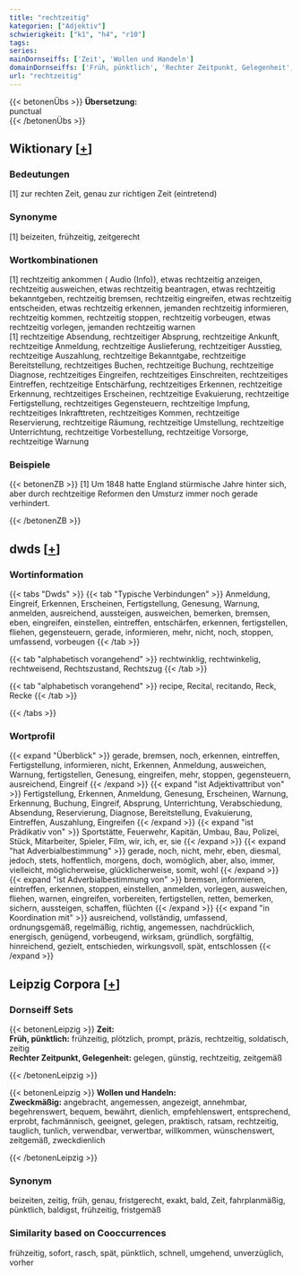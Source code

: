 ```yaml
---
title: "rechtzeitig"
kategorien: ["Adjektiv"]
schwierigkeit: ["k1", "h4", "r10"]
tags:
series:
mainDornseiffs: ['Zeit', 'Wollen und Handeln']
domainDornseiffs: ['Früh, pünktlich', 'Rechter Zeitpunkt, Gelegenheit', 'Zweckmäßig']
url: "rechtzeitig"
---
```


{{< betonenÜbs >}}
**Übersetzung:**  
punctual  
{{< /betonenÜbs >}}

## Wiktionary [[+](https://de.wiktionary.org/wiki/rechtzeitig)]

### Bedeutungen
[1] zur rechten Zeit, genau zur richtigen Zeit (eintretend)  

### Synonyme
[1] beizeiten, frühzeitig, zeitgerecht  

### Wortkombinationen
[1] rechtzeitig ankommen ( Audio (Info)), etwas rechtzeitig anzeigen, rechtzeitig ausweichen, etwas rechtzeitig beantragen, etwas rechtzeitig bekanntgeben, rechtzeitig bremsen, rechtzeitig eingreifen, etwas rechtzeitig entscheiden, etwas rechtzeitig erkennen, jemanden rechtzeitig informieren, rechtzeitig kommen, rechtzeitig stoppen, rechtzeitig vorbeugen, etwas rechtzeitig vorlegen, jemanden rechtzeitig warnen  
[1] rechtzeitige Absendung, rechtzeitiger Absprung, rechtzeitige Ankunft, rechtzeitige Anmeldung, rechtzeitige Auslieferung, rechtzeitiger Ausstieg, rechtzeitige Auszahlung, rechtzeitige Bekanntgabe, rechtzeitige Bereitstellung, rechtzeitiges Buchen, rechtzeitige Buchung, rechtzeitige Diagnose, rechtzeitiges Eingreifen, rechtzeitiges Einschreiten, rechtzeitiges Eintreffen, rechtzeitige Entschärfung, rechtzeitiges Erkennen, rechtzeitige Erkennung, rechtzeitiges Erscheinen, rechtzeitige Evakuierung, rechtzeitige Fertigstellung, rechtzeitiges Gegensteuern, rechtzeitige Impfung, rechtzeitiges Inkrafttreten, rechtzeitiges Kommen, rechtzeitige Reservierung, rechtzeitige Räumung, rechtzeitige Umstellung, rechtzeitige Unterrichtung, rechtzeitige Vorbestellung, rechtzeitige Vorsorge, rechtzeitige Warnung  

### Beispiele
{{< betonenZB >}}
[1] Um 1848 hatte England stürmische Jahre hinter sich, aber durch rechtzeitige Reformen den Umsturz immer noch gerade verhindert.  

{{< /betonenZB >}}


## dwds [[+](https://www.dwds.de/wb/rechtzeitig)]

### Wortinformation
{{< tabs "Dwds" >}}
{{< tab "Typische Verbindungen" >}}
Anmeldung, Eingreif, Erkennen, Erscheinen, Fertigstellung, Genesung, Warnung, anmelden, ausreichend, aussteigen, ausweichen, bemerken, bremsen, eben, eingreifen, einstellen, eintreffen, entschärfen, erkennen, fertigstellen, fliehen, gegensteuern, gerade, informieren, mehr, nicht, noch, stoppen, umfassend, vorbeugen
{{< /tab >}}

{{< tab "alphabetisch vorangehend" >}}
rechtwinklig, rechtwinkelig, rechtweisend, Rechtszustand, Rechtszug
{{< /tab >}}

{{< tab "alphabetisch vorangehend" >}}
recipe, Recital, recitando, Reck, Recke
{{< /tab >}}

{{< /tabs >}}

### Wortprofil
{{< expand "Überblick" >}} gerade, bremsen, noch, erkennen, eintreffen, Fertigstellung, informieren, nicht, Erkennen, Anmeldung, ausweichen, Warnung, fertigstellen, Genesung, eingreifen, mehr, stoppen, gegensteuern, ausreichend, Eingreif {{< /expand >}}
{{< expand "ist Adjektivattribut von" >}} Fertigstellung, Erkennen, Anmeldung, Genesung, Erscheinen, Warnung, Erkennung, Buchung, Eingreif, Absprung, Unterrichtung, Verabschiedung, Absendung, Reservierung, Diagnose, Bereitstellung, Evakuierung, Eintreffen, Auszahlung, Eingreifen {{< /expand >}}
{{< expand "ist Prädikativ von" >}} Sportstätte, Feuerwehr, Kapitän, Umbau, Bau, Polizei, Stück, Mitarbeiter, Spieler, Film, wir, ich, er, sie {{< /expand >}}
{{< expand "hat Adverbialbestimmung" >}} gerade, noch, nicht, mehr, eben, diesmal, jedoch, stets, hoffentlich, morgens, doch, womöglich, aber, also, immer, vielleicht, möglicherweise, glücklicherweise, somit, wohl {{< /expand >}}
{{< expand "ist Adverbialbestimmung von" >}} bremsen, informieren, eintreffen, erkennen, stoppen, einstellen, anmelden, vorlegen, ausweichen, fliehen, warnen, eingreifen, vorbereiten, fertigstellen, retten, bemerken, sichern, aussteigen, schaffen, flüchten {{< /expand >}}
{{< expand "in Koordination mit" >}} ausreichend, vollständig, umfassend, ordnungsgemäß, regelmäßig, richtig, angemessen, nachdrücklich, energisch, genügend, vorbeugend, wirksam, gründlich, sorgfältig, hinreichend, gezielt, entschieden, wirkungsvoll, spät, entschlossen {{< /expand >}}

## Leipzig Corpora [[+](https://corpora.uni-leipzig.de/en/res?word=rechtzeitig&corpusId=deu_newscrawl-public_2018)]

### Dornseiff Sets
{{< betonenLeipzig >}}
**Zeit:**  
**Früh, pünktlich:** frühzeitig, plötzlich, prompt, präzis, rechtzeitig, soldatisch, zeitig  
**Rechter Zeitpunkt, Gelegenheit:** gelegen, günstig, rechtzeitig, zeitgemäß  

{{< /betonenLeipzig >}}


{{< betonenLeipzig >}}
**Wollen und Handeln:**  
**Zweckmäßig:** angebracht, angemessen, angezeigt, annehmbar, begehrenswert, bequem, bewährt, dienlich, empfehlenswert, entsprechend, erprobt, fachmännisch, geeignet, gelegen, praktisch, ratsam, rechtzeitig, tauglich, tunlich, verwendbar, verwertbar, willkommen, wünschenswert, zeitgemäß, zweckdienlich  

{{< /betonenLeipzig >}}

### Synonym
beizeiten, zeitig, früh, genau, fristgerecht, exakt, bald, Zeit, fahrplanmäßig, pünktlich, baldigst, frühzeitig, fristgemäß


### Similarity based on Cooccurrences
frühzeitig, sofort, rasch, spät, pünktlich, schnell, umgehend, unverzüglich, vorher

